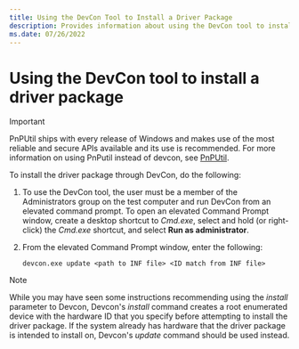 ```yaml
---
title: Using the DevCon Tool to Install a Driver Package
description: Provides information about using the DevCon tool to install a driver package.
ms.date: 07/26/2022
---
```


# Using the DevCon tool to install a driver package

> [!IMPORTANT]
> PnPUtil ships with every release of Windows and makes use of the most reliable and secure APIs available and its use is recommended. For more information on using PnPutil instead of devcon, see [PnPUtil](../devtest/pnputil.md).

To install the driver package through DevCon, do the following:

1. To use the DevCon tool, the user must be a member of the Administrators group on the test computer and run DevCon from an elevated command prompt. To open an elevated Command Prompt window, create a desktop shortcut to *Cmd.exe*, select and hold (or right-click) the *Cmd.exe* shortcut, and select **Run as administrator**.

1. From the elevated Command Prompt window, enter the following:

    ```console
    devcon.exe update <path to INF file> <ID match from INF file>
    ```

> [!NOTE]
> While you may have seen some instructions recommending using the *install* parameter to Devcon, Devcon's *install* command creates a root enumerated device with the hardware ID that you specify before attempting to install the driver package. If the system already has hardware that the driver package is intended to install on, Devcon's *update* command should be used instead.

